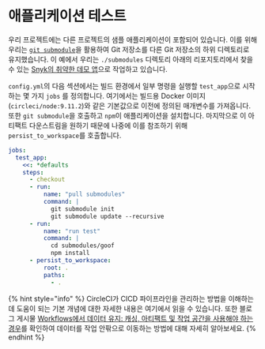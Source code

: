 # 애플리케이션 테스트

우리 프로젝트에는 다른 프로젝트의 샘플 애플리케이션이 포함되어 있습니다. 이를 위해 우리는 [`git submodule`](https://git-scm.com/book/en/v2/Git-Tools-Submodules)을 활용하여 Git 저장소를 다른 Git 저장소의 하위 디렉토리로 유지했습니다. 이 예에서 우리는 `./submodules` 디렉토리 아래의 리포지토리에서 찾을 수 있는 [Snyk의 취약한 데모 앱](https://github.com/snyk/goof)으로 작업하고 있습니다.

`config.yml`의 다음 섹션에서는 빌드 환경에서 일부 명령을 실행할 `test_app`으로 시작하는 몇 가지 `jobs`  를 정의합니다. 여기에서는 빌드용 Docker 이미지(`circleci/node:9.11.2`)와 같은 기본값으로 이전에 정의된 매개변수를 가져옵니다. 또한 `git submodule`을 호출하고 `npm`이 애플리케이션을 설치합니다. 마지막으로 이 아티팩트 다운스트림을 원하기 때문에 나중에 이를 참조하기 위해 `persist_to_workspace`를 호출합니다.

```yaml
jobs:
  test_app:
    <<: *defaults
    steps:
      - checkout
      - run:
          name: "pull submodules"
          command: |
            git submodule init
            git submodule update --recursive
      - run:
          name: "run test"
          command: |
            cd submodules/goof
            npm install
      - persist_to_workspace:
          root: .
          paths:
            - .
```

{% hint style="info" %}
CircleCI가 CICD 파이프라인을 관리하는 방법을 이해하는 데 도움이 되는 기본 개념에 대한 자세한 내용은 여기에서 읽을 수 있습니다. 또한 블로그 게시물 [Workflows에서 데이터 유지: 캐싱, 아티팩트 및 작업 공간을 사용해야 하는 경우](https://circleci.com/blog/persisting-data-in-workflows-when-to-use-caching-artifacts-and-workspaces/)를 확인하여 데이터를 작업 안팎으로 이동하는 방법에 대해 자세히 알아보세요.
{% endhint %}
